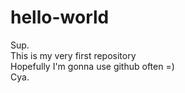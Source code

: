 hello-world
===========

Sup.<br>
This is my very first repository<br>
Hopefully I'm gonna use github often =)<br>
Cya.

